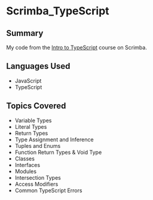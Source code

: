 # Scrimba_TypeScript

## Summary
My code from the [Intro to TypeScript](https://scrimba.com) course on Scrimba.

## Languages Used
- JavaScript
- TypeScript

## Topics Covered
- Variable Types
- Literal Types
- Return Types
- Type Assignment and Inference
- Tuples and Enums
- Function Return Types & Void Type
- Classes
- Interfaces
- Modules
- Intersection Types
- Access Modifiers
- Common TypeScript Errors
